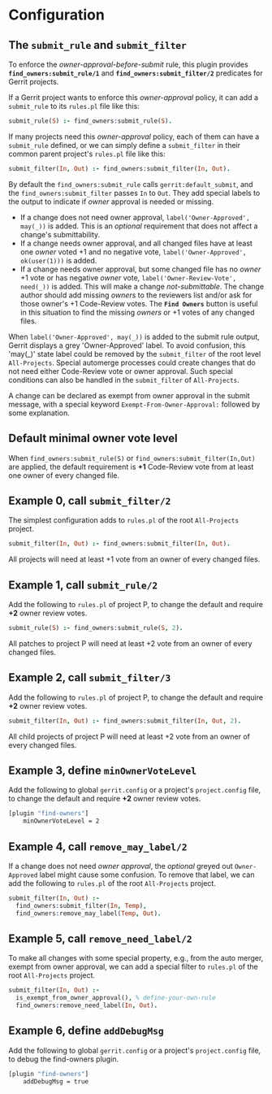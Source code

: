 Configuration
=============

## The **`submit_rule`** and **`submit_filter`**

To enforce the *owner-approval-before-submit* rule, this plugin provides
**`find_owners:submit_rule/1`** and **`find_owners:submit_filter/2`**
predicates for Gerrit projects.

If a Gerrit project wants to enforce this *owner-approval* policy,
it can add a `submit_rule` to its `rules.pl` file like this:

```prolog
submit_rule(S) :- find_owners:submit_rule(S).
```

If many projects need this *owner-approval* policy,
each of them can have a `submit_rule` defined, or we can simply
define a `submit_filter` in their common parent project's
`rules.pl` file like this:

```prolog
submit_filter(In, Out) :- find_owners:submit_filter(In, Out).
```

By default the `find_owners:submit_rule` calls `gerrit:default_submit`,
and the `find_owners:submit_filter` passes `In` to `Out`.
They add special labels to the output to indicate if *owner* approval
is needed or missing.

* If a change does not need owner approval, `label('Owner-Approved', may(_))`
  is added. This is an *optional* requirement that does not affect
  a change's submittability.
* If a change needs owner approval, and all changed files have at least one
  *owner* voted +1 and no negative vote,
  `label('Owner-Approved', ok(user(1)))` is added.
* If a change needs owner approval, but some changed file has no *owner*
  +1 vote or has negative *owner* vote,
  `label('Owner-Review-Vote', need(_))` is added.
  This will make a change *not-submittable*.
  The change author should add missing *owners* to the
  reviewers list and/or ask for those owner's +1 Code-Review votes.
  The **`Find Owners`** button is useful in this situation to find
  the missing *owners* or +1 votes of any changed files.

When `label('Owner-Approved', may(_))` is added to the submit rule output,
Gerrit displays a grey 'Owner-Approved' label. To avoid confusion,
this 'may(_)' state label could be removed by the `submit_filter` of
the root level `All-Projects`. Special automerge processes could
create changes that do not need either Code-Review vote or owner approval.
Such special conditions can also be handled in the `submit_filter`
of `All-Projects`.

A change can be declared as exempt from owner approval in the submit message,
with a special keyword `Exempt-From-Owner-Approval:` followed by some
explanation.

## Default minimal owner vote level

When `find_owners:submit_rule(S)` or `find_owners:submit_filter(In,Out)`
are applied, the default requirement is **+1** Code-Review
vote from at least one owner of every changed file.

## Example 0, call `submit_filter/2`

The simplest configuration adds to `rules.pl` of the root
`All-Projects` project.

```prolog
submit_filter(In, Out) :- find_owners:submit_filter(In, Out).
```

All projects will need at least +1 vote from an owner of every changed files.

## Example 1, call `submit_rule/2`

Add the following to `rules.pl` of project P,
to change the default and require **+2** owner review votes.

```prolog
submit_rule(S) :- find_owners:submit_rule(S, 2).
```

All patches to project P will need at least +2 vote from
an owner of every changed files.


## Example 2, call `submit_filter/3`

Add the following to `rules.pl` of project P,
to change the default and require **+2** owner review votes.

```prolog
submit_filter(In, Out) :- find_owners:submit_filter(In, Out, 2).
```

All child projects of project P will need at least +2 vote from
an owner of every changed files.

## Example 3, define `minOwnerVoteLevel`

Add the following to global `gerrit.config`
or a project's `project.config` file,
to change the default and require **+2** owner review votes.

```bash
[plugin "find-owners"]
    minOwnerVoteLevel = 2
```

## Example 4, call `remove_may_label/2`

If a change does not need *owner approval*, the *optional* greyed out
`Owner-Approved` label might cause some confusion.
To remove that label, we can add the following to `rules.pl` of
the root `All-Projects` project.

```prolog
submit_filter(In, Out) :-
  find_owners:submit_filter(In, Temp),
  find_owners:remove_may_label(Temp, Out).
```

## Example 5, call `remove_need_label/2`

To make all changes with some special property,
e.g., from the auto merger, exempt from owner approval,
we can add a special filter to `rules.pl` of the root `All-Projects` project.

```prolog
submit_filter(In, Out) :-
  is_exempt_from_owner_approval(), % define-your-own-rule
  find_owners:remove_need_label(In, Out).
```

## Example 6, define `addDebugMsg`

Add the following to global `gerrit.config`
or a project's `project.config` file,
to debug the find-owners plugin.

```bash
[plugin "find-owners"]
    addDebugMsg = true
```
